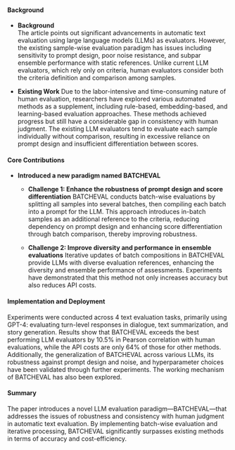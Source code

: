 #### Background
- **Background**       
The article points out significant advancements in automatic text evaluation using large language models (LLMs) as evaluators. However, the existing sample-wise evaluation paradigm has issues including sensitivity to prompt design, poor noise resistance, and subpar ensemble performance with static references. Unlike current LLM evaluators, which rely only on criteria, human evaluators consider both the criteria definition and comparison among samples.

- **Existing Work**
Due to the labor-intensive and time-consuming nature of human evaluation, researchers have explored various automated methods as a supplement, including rule-based, embedding-based, and learning-based evaluation approaches. These methods achieved progress but still have a considerable gap in consistency with human judgment. The existing LLM evaluators tend to evaluate each sample individually without comparison, resulting in excessive reliance on prompt design and insufficient differentiation between scores.

#### Core Contributions
  - **Introduced a new paradigm named BATCHEVAL**
      - **Challenge 1: Enhance the robustness of prompt design and score differentiation**
          BATCHEVAL conducts batch-wise evaluations by splitting all samples into several batches, then compiling each batch into a prompt for the LLM. This approach introduces in-batch samples as an additional reference to the criteria, reducing dependency on prompt design and enhancing score differentiation through batch comparison, thereby improving robustness.

      - **Challenge 2: Improve diversity and performance in ensemble evaluations**
          Iterative updates of batch compositions in BATCHEVAL provide LLMs with diverse evaluation references, enhancing the diversity and ensemble performance of assessments. Experiments have demonstrated that this method not only increases accuracy but also reduces API costs.

#### Implementation and Deployment
Experiments were conducted across 4 text evaluation tasks, primarily using GPT-4: evaluating turn-level responses in dialogue, text summarization, and story generation. Results show that BATCHEVAL exceeds the best performing LLM evaluators by 10.5% in Pearson correlation with human evaluations, while the API costs are only 64% of those for other methods. Additionally, the generalization of BATCHEVAL across various LLMs, its robustness against prompt design and noise, and hyperparameter choices have been validated through further experiments. The working mechanism of BATCHEVAL has also been explored.

#### Summary
The paper introduces a novel LLM evaluation paradigm—BATCHEVAL—that addresses the issues of robustness and consistency with human judgment in automatic text evaluation. By implementing batch-wise evaluation and iterative processing, BATCHEVAL significantly surpasses existing methods in terms of accuracy and cost-efficiency.